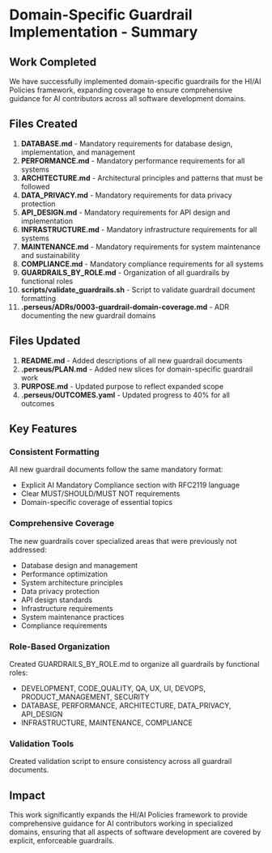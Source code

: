 # Domain-Specific Guardrail Implementation - Summary

## Work Completed

We have successfully implemented domain-specific guardrails for the HI/AI Policies framework, expanding coverage to ensure comprehensive guidance for AI contributors across all software development domains.

## Files Created

1. **DATABASE.md** - Mandatory requirements for database design, implementation, and management
2. **PERFORMANCE.md** - Mandatory performance requirements for all systems
3. **ARCHITECTURE.md** - Architectural principles and patterns that must be followed
4. **DATA_PRIVACY.md** - Mandatory requirements for data privacy protection
5. **API_DESIGN.md** - Mandatory requirements for API design and implementation
6. **INFRASTRUCTURE.md** - Mandatory infrastructure requirements for all systems
7. **MAINTENANCE.md** - Mandatory requirements for system maintenance and sustainability
8. **COMPLIANCE.md** - Mandatory compliance requirements for all systems
9. **GUARDRAILS_BY_ROLE.md** - Organization of all guardrails by functional roles
10. **scripts/validate_guardrails.sh** - Script to validate guardrail document formatting
11. **.perseus/ADRs/0003-guardrail-domain-coverage.md** - ADR documenting the new guardrail domains

## Files Updated

1. **README.md** - Added descriptions of all new guardrail documents
2. **.perseus/PLAN.md** - Added new slices for domain-specific guardrail work
3. **PURPOSE.md** - Updated purpose to reflect expanded scope
4. **.perseus/OUTCOMES.yaml** - Updated progress to 40% for all outcomes

## Key Features

### Consistent Formatting
All new guardrail documents follow the same mandatory format:
- Explicit AI Mandatory Compliance section with RFC2119 language
- Clear MUST/SHOULD/MUST NOT requirements
- Domain-specific coverage of essential topics

### Comprehensive Coverage
The new guardrails cover specialized areas that were previously not addressed:
- Database design and management
- Performance optimization
- System architecture principles
- Data privacy protection
- API design standards
- Infrastructure requirements
- System maintenance practices
- Compliance requirements

### Role-Based Organization
Created GUARDRAILS_BY_ROLE.md to organize all guardrails by functional roles:
- DEVELOPMENT, CODE_QUALITY, QA, UX, UI, DEVOPS, PRODUCT_MANAGEMENT, SECURITY
- DATABASE, PERFORMANCE, ARCHITECTURE, DATA_PRIVACY, API_DESIGN
- INFRASTRUCTURE, MAINTENANCE, COMPLIANCE

### Validation Tools
Created validation script to ensure consistency across all guardrail documents.

## Impact

This work significantly expands the HI/AI Policies framework to provide comprehensive guidance for AI contributors working in specialized domains, ensuring that all aspects of software development are covered by explicit, enforceable guardrails.